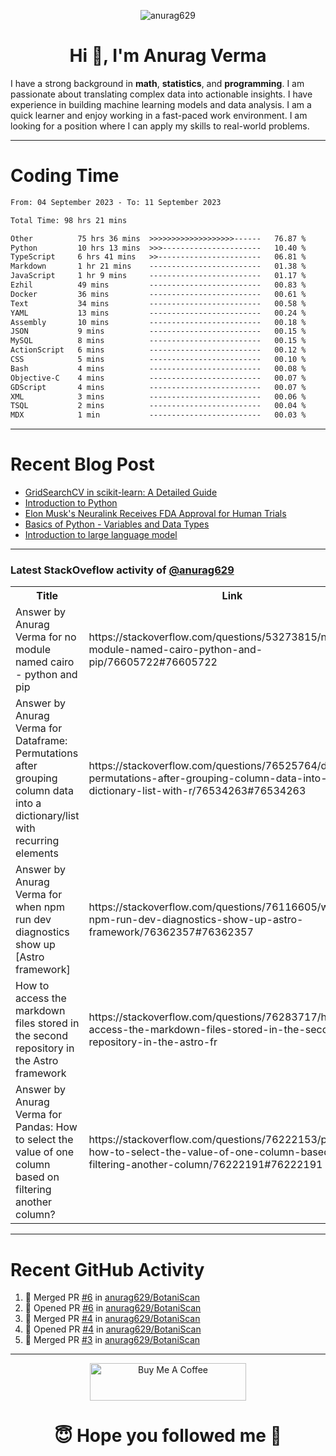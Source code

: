 

<p align="center"> <img src="https://komarev.com/ghpvc/?username=anurag629&label=Profile%20views&color=0e75b6&style=flat" alt="anurag629" /> </p>

<h1 align="center">Hi 👋, I'm Anurag Verma</h1>

I have a strong background in **math**, **statistics**, and **programming**. I am passionate about translating complex data into actionable insights. I have experience in building machine learning models and data analysis. I am a quick learner and enjoy working in a fast-paced work environment. I am looking for a position where I can apply my skills to real-world problems.

---

# Coding Time 
<!--START_SECTION:waka-->

```txt
From: 04 September 2023 - To: 11 September 2023

Total Time: 98 hrs 21 mins

Other          75 hrs 36 mins  >>>>>>>>>>>>>>>>>>>------   76.87 %
Python         10 hrs 13 mins  >>>----------------------   10.40 %
TypeScript     6 hrs 41 mins   >>-----------------------   06.81 %
Markdown       1 hr 21 mins    -------------------------   01.38 %
JavaScript     1 hr 9 mins     -------------------------   01.17 %
Ezhil          49 mins         -------------------------   00.83 %
Docker         36 mins         -------------------------   00.61 %
Text           34 mins         -------------------------   00.58 %
YAML           13 mins         -------------------------   00.24 %
Assembly       10 mins         -------------------------   00.18 %
JSON           9 mins          -------------------------   00.15 %
MySQL          8 mins          -------------------------   00.15 %
ActionScript   6 mins          -------------------------   00.12 %
CSS            5 mins          -------------------------   00.10 %
Bash           4 mins          -------------------------   00.08 %
Objective-C    4 mins          -------------------------   00.07 %
GDScript       4 mins          -------------------------   00.07 %
XML            3 mins          -------------------------   00.06 %
TSQL           2 mins          -------------------------   00.04 %
MDX            1 min           -------------------------   00.03 %
```

<!--END_SECTION:waka-->


---
# Recent Blog Post

<!-- BLOG-POST-LIST:START -->
- [GridSearchCV in scikit-learn: A Detailed Guide](https://codercops.tech/blog/gridsearchcv-in-scikit-learn-a-detailed-guide)
- [Introduction to Python](https://codercops.tech/blog/python-tutorial/introduction-to-python)
- [Elon Musk&#39;s Neuralink Receives FDA Approval for Human Trials](https://codercops.tech/blog/elon-musks-neuralink-receives-fda-approval-for-human-trials)
- [Basics of Python - Variables and Data Types](https://codercops.tech/blog/python-basics-of-python-variables-and-data-types)
- [Introduction to large language model](https://codercops.tech/blog/introduction-to-large-language-model)
<!-- BLOG-POST-LIST:END -->

---

### Latest StackOveflow activity of [@anurag629](https://github.com/anurag629)
<table>
  <tr><th>Title</th><th>Link</th></tr>
  <!-- STACKOVERFLOW:START --><tr><td>Answer by Anurag Verma for no module named cairo - python and pip</td><td>https://stackoverflow.com/questions/53273815/no-module-named-cairo-python-and-pip/76605722#76605722</td></tr><tr><td>Answer by Anurag Verma for Dataframe: Permutations after grouping column data into a dictionary/list with recurring elements</td><td>https://stackoverflow.com/questions/76525764/dataframe-permutations-after-grouping-column-data-into-a-dictionary-list-with-r/76534263#76534263</td></tr><tr><td>Answer by Anurag Verma for when npm run dev diagnostics show up [Astro framework]</td><td>https://stackoverflow.com/questions/76116605/when-npm-run-dev-diagnostics-show-up-astro-framework/76362357#76362357</td></tr><tr><td>How to access the markdown files stored in the second repository in the Astro framework</td><td>https://stackoverflow.com/questions/76283717/how-to-access-the-markdown-files-stored-in-the-second-repository-in-the-astro-fr</td></tr><tr><td>Answer by Anurag Verma for Pandas: How to select the value of one column based on filtering another column?</td><td>https://stackoverflow.com/questions/76222153/pandas-how-to-select-the-value-of-one-column-based-on-filtering-another-column/76222191#76222191</td></tr><!-- STACKOVERFLOW:END -->
</table>

---

# Recent GitHub Activity
<!--START_SECTION:activity-->
1. 🎉 Merged PR [#6](https://github.com/anurag629/BotaniScan/pull/6) in [anurag629/BotaniScan](https://github.com/anurag629/BotaniScan)
2. 💪 Opened PR [#6](https://github.com/anurag629/BotaniScan/pull/6) in [anurag629/BotaniScan](https://github.com/anurag629/BotaniScan)
3. 🎉 Merged PR [#4](https://github.com/anurag629/BotaniScan/pull/4) in [anurag629/BotaniScan](https://github.com/anurag629/BotaniScan)
4. 💪 Opened PR [#4](https://github.com/anurag629/BotaniScan/pull/4) in [anurag629/BotaniScan](https://github.com/anurag629/BotaniScan)
5. 🎉 Merged PR [#3](https://github.com/anurag629/BotaniScan/pull/3) in [anurag629/BotaniScan](https://github.com/anurag629/BotaniScan)
<!--END_SECTION:activity-->

---

<p align="center"> 
<a href="https://www.buymeacoffee.com/anurag629" target="_blank"><img src="https://cdn.buymeacoffee.com/buttons/default-orange.png" alt="Buy Me A Coffee" height="60" width="250"></a>
</p>


<h1 align="center"> 😇 Hope you followed me 🥰  </h1>

